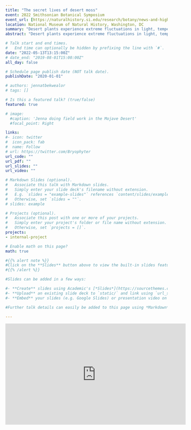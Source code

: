 ```yaml
---
title: "The secret lives of desert moss"
event: 2022 Smithsonian Botanical Symposium
event_url: [https://naturalhistory.si.edu/research/botany/news-and-highlights/smithsonian-botanical-symposium]
location: National Museum of Natural History, Washington, DC
summary: "Desert plants experience extreme fluctuations in light, temperature, and water availability. These intense conditions shape the development, life history, and evolutionary trajectory of desert mosses."
abstract: "Desert plants experience extreme fluctuations in light, temperature, and water availability. These intense conditions shape the development, life history, and evolutionary trajectory of desert mosses. In this talk, I will present on two such processes: vegetative growth and sexual reproduction. First, I discuss the discovery of Mojave Desert mosses occurring as hypoliths under milky quartz rocks. To characterize this unique moss microhabitat, we deployed microclimate dataloggers and collected samples in a Mojave site containing quartz hypoliths. The results of this study highlight the need to consider microhabitats, especially in extreme environments where mosses may find refuge from the prevailing macroclimatic conditions. Second, I discuss how natural populations of many desert mosses appear highly female-biased based on the presence of reproductive structures. The dryland moss *Syntrichia caninervis* is notable for its low frequency of sex expression and strong female bias. Using molecular methods, we uncovered the genetic sex of non-expressing shoots and compare the patterns of phenotypic and genotypic sex ratios in Mojave populations. The findings shared in this talk contribute to our understanding of how the environment may modulate habitat filtering, vegetative growth, and sexual reproduction in *S. caninervis* either through its direct influence on physiology or through selection."

# Talk start and end times.
#   End time can optionally be hidden by prefixing the line with `#`.
date: "2022-05-13T13:15:00Z"
# date_end: "2019-08-01T15:00:00Z"
all_day: false

# Schedule page publish date (NOT talk date).
publishDate: "2020-01-01"

# authors: jennatbekwealor
# tags: []

# Is this a featured talk? (true/false)
featured: true

# image:
  #caption: 'Jenna doing field work in the Mojave Desert'
  #focal_point: Right

links:
#- icon: twitter
#  icon_pack: fab
#  name: Follow
# url: https://twitter.com/Bryophyter
url_code: ""
url_pdf: ""
url_slides: ""
url_video: ""

# Markdown Slides (optional).
#   Associate this talk with Markdown slides.
#   Simply enter your slide deck's filename without extension.
#   E.g. `slides = "example-slides"` references `content/slides/example-slides.md`.
#   Otherwise, set `slides = ""`.
# slides: example

# Projects (optional).
#   Associate this post with one or more of your projects.
#   Simply enter your project's folder or file name without extension.
#   Otherwise, set `projects = []`.
projects:
- internal-project

# Enable math on this page?
math: true

#{{% alert note %}}
#Click on the **Slides** button above to view the built-in slides feature.
#{{% /alert %}}

#Slides can be added in a few ways:

#- **Create** slides using Academic's [*Slides*](https://sourcethemes.com/academic/docs/managing-content/#create-slides) feature and link using `slides` parameter in the front matter of the talk file
#- **Upload** an existing slide deck to `static/` and link using `url_slides` parameter in the front matter of the talk file
#- **Embed** your slides (e.g. Google Slides) or presentation video on this page using [shortcodes](https://sourcethemes.com/academic/docs/writing-markdown-latex/).

#Further talk details can easily be added to this page using *Markdown* and $\rm \LaTeX$ math code.

---
```

<iframe width="560" height="315" src="https://www.youtube.com/embed/QlcX3CvWIzg" title="YouTube video player" frameborder="0" allow="accelerometer; autoplay; clipboard-write; encrypted-media; gyroscope; picture-in-picture" allowfullscreen></iframe>
